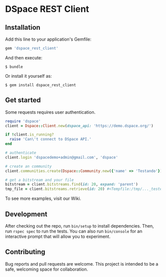 # DSpace REST Client

## Installation

Add this line to your application's Gemfile:

```ruby
gem 'dspace_rest_client'
```

And then execute:

    $ bundle

Or install it yourself as:

    $ gem install dspace_rest_client

## Get started

Some requests requires user authentication.

```ruby
require 'dspace'
client = Dspace::Client.new(dspace_api: 'https://demo.dspace.org/')

if !client.is_running?
  raise 'Can\'t connect to DSpace API.'
end

# authenticate
client.login 'dspacedemo+admin@gmail.com', 'dspace'

# create an community
client.communities.create(Dspace::Community.new({'name' => 'Testando'}))

# get a bitstream and your file
bitstream = client.bitstreams.find(id: 20, expand: 'parent')
tmp_file = client.bitstreams.retrieve(id: 20) #<Tempfile:/tmp/..._teste.jpg>
```

To see more examples, visit our Wiki.

## Development

After checking out the repo, run `bin/setup` to install dependencies. Then, run `rspec spec` to run the tests. You can also run `bin/console` for an interactive prompt that will allow you to experiment.

## Contributing

Bug reports and pull requests are welcome. This project is intended to be a safe, welcoming space for collaboration.

